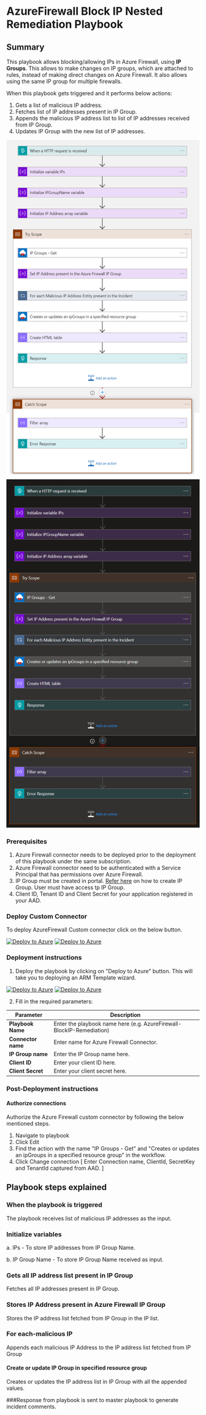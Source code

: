 # AzureFirewall Block IP Nested Remediation Playbook

 ## Summary

This playbook allows blocking/allowing IPs in Azure Firewall, using **IP Groups**. This allows to make changes on IP groups, which are attached to rules, instead of making direct changes on Azure Firewall. It also allows using the same IP group for multiple firewalls.

When this playbook gets triggered and it performs below actions:

1. Gets a list of malicious IP address.
2. Fetches list of IP addresses present in IP Group.
3. Appends the malicious IP address list to list of IP addresses received from IP Group.
4. Updates IP Group with the new list of IP addresses.

![AzureFirewall](./Images/PlaybookDesignerLight.png)<br>
![AzureFirewall](./Images/PlaybookDesignerDark.png)<br>

### Prerequisites 
1. Azure Firewall connector needs to be deployed prior to the deployment of this playbook under the same subscription. 
1. Azure Firewall connector need to be authenticated with a Service Principal that has permissions over Azure Firewall. 
1. IP Group must be created in portal. [Refer here](https://docs.microsoft.com/azure/firewall/ip-groups) on how to create IP Group. User must have access tp IP Group.
1. Client ID, Tenant ID and Client Secret for your application registered in your AAD. 

### Deploy Custom Connector

To deploy AzureFirewall Custom connector click on the below button.

[![Deploy to Azure](https://aka.ms/deploytoazurebutton)](https://portal.azure.com/#create/Microsoft.Template/uri/https%3A%2F%2Fraw.githubusercontent.com%2FAzure%2FAzure-Sentinel%2Fmaster%2FSolutions%2FAzure%2520Firewall%2FPlaybooks%2FAzureFirewallConnector%2Fazuredeploy.json)
[![Deploy to Azure](https://aka.ms/deploytoazuregovbutton)](https://portal.azure.com/#create/Microsoft.Template/uri/https%3A%2F%2Fraw.githubusercontent.com%2FAzure%2FAzure-Sentinel%2Fmaster%2FSolutions%2FAzure%2520Firewall%2FPlaybooks%2FAzureFirewallConnector%2Fazuredeploy.json)



### Deployment instructions 
1. Deploy the playbook by clicking on "Deploy to Azure" button. This will take you to deploying an ARM Template wizard.

[![Deploy to Azure](https://aka.ms/deploytoazurebutton)](https://portal.azure.com/#create/Microsoft.Template/uri/https%3A%2F%2Fraw.githubusercontent.com%2FAzure%2FAzure-Sentinel%2Fmaster%2FMasterPlaybooks%2FRemediation-IP%2FAzureFirewall-BlockIP-Nested-Remediation%2Fazuredeploy.json)
[![Deploy to Azure](https://aka.ms/deploytoazuregovbutton)](https://portal.azure.com/#create/Microsoft.Template/uri/https%3A%2F%2Fraw.githubusercontent.com%2FAzure%2FAzure-Sentinel%2Fmaster%2FMasterPlaybooks%2FRemediation-IP%2FAzureFirewall-BlockIP-Nested-Remediation%2Fazuredeploy.json)

2. Fill in the required parameters:

|Parameter|Description|
|----------------|---------------|
|**Playbook Name** | Enter the playbook name here (e.g. AzureFirewall-BlockIP-Remediation)|
|**Connector name**| Enter name for Azure Firewall Connector.|
|**IP Group name** | Enter the IP Group name here.|
|**Client ID**| Enter your client ID here.|
|**Client Secret** | Enter your client secret here.|
    

### Post-Deployment instructions 
#### Authorize connections
Authorize the Azure Firewall custom connector by following the below mentioned steps.

1. Navigate to playbook<br>
2. Click Edit<br>
3. Find the action with the name "IP Groups - Get" and "Creates or updates an ipGroups in a specified resource group" in the workflow.        <br>
4. Click Change connection [ Enter Connection name, ClientId, SecretKey and TenantId captured from AAD. ]

## Playbook steps explained

### When the playbook is triggered

The playbook receives list of malicious IP addresses as the input.

### Initialize variables 

   a. IPs - To store IP addresses from IP Group Name.
   
   b. IP Group Name - To store IP Group Name received as input.

### Gets all IP address list present in IP Group 
Fetches all IP addresses present in IP Group.

### Stores IP Address present in Azure Firewall IP Group
Stores the IP address list fetched from IP Group in the IP list.

### For each-malicious IP
Appends each malicious IP Address to the IP address list fetched from IP Group

#### Create or update IP Group in specified resource group
Creates or updates the IP address list in IP Group with all the appended values.

###Response from playbook is sent to master playbook to generate incident comments.

 
